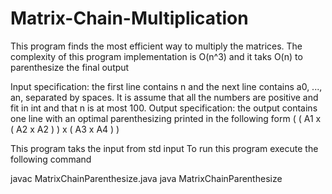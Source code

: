# Matrix-Chain-Multiplication
This program finds the most efficient way to multiply the matrices.
The complexity of this program implementation is  O(n^3) and it taks O(n) to parenthesize the final output

Input specification: the first line contains n and the next line contains a0, ..., an, separated by spaces. It is assume that all the numbers are positive and fit in int and that n is at most 100. 
Output specification: the output contains one line with an optimal parenthesizing printed in the following form
( ( A1 x ( A2 x A2 ) ) x ( A3 x A4 ) ) 

This program taks the input from std input
To run this program execute the following command

javac MatrixChainParenthesize.java
java MatrixChainParenthesize



